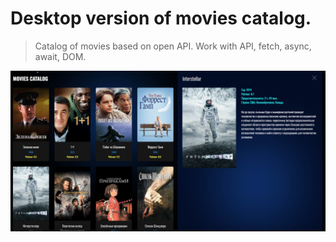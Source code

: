 # Desktop version of movies catalog.
> Catalog of movies based on open API. Work with API, fetch, async, await, DOM.
> 
![Project thumbnail](/img/poster.png)
